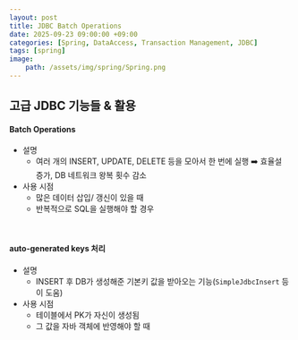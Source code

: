 ```yaml
---
layout: post
title: JDBC Batch Operations
date: 2025-09-23 09:00:00 +09:00
categories: [Spring, DataAccess, Transaction Management, JDBC]
tags: [spring]
image:
    path: /assets/img/spring/Spring.png
---
```


## 고급 JDBC 기능들 & 활용

#### Batch Operations

- 설명
  - 여러 개의 INSERT, UPDATE, DELETE 등을 모아서 한 번에 실행 ➡️ 효율설 증가, DB 네트워크 왕복 횟수 감소
- 사용 시점
  - 많은 데이터 삽입/ 갱신이 있을 때
  - 반복적으로 SQL을 실행해야 할 경우

<br>

#### auto-generated keys 처리

- 설명
  - INSERT 후 DB가 생성해준 기본키 값을 받아오는 기능(`SimpleJdbcInsert` 등이 도움)
- 사용 시점
  - 테이블에서 PK가 자신이 생성됨
  - 그 값을 자바 객체에 반영해야 할 때

<br>

#### 